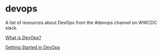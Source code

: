 # devops
A list of resources about DevOps from the #devops channel on WWCDC slack. 

[What is DevOps?](https://github.com/womenwhocodedc/devops/blob/master/whatIsDevops.md)

[Getting Started in DevOps](https://github.com/womenwhocodedc/devops/blob/master/gettingstarted.md)
